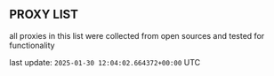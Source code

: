 ## PROXY LIST

all proxies in this list were collected from open sources and tested for functionality

last update: `2025-01-30 12:04:02.664372+00:00` UTC
